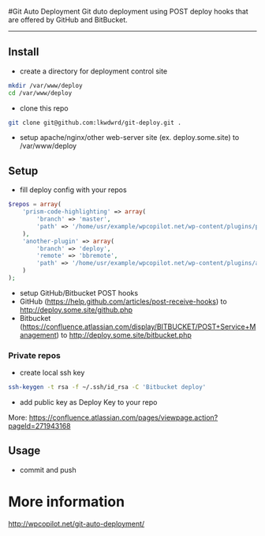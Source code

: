 #Git Auto Deployment 
Git duto deployment using POST deploy hooks that are offered by GitHub and BitBucket.

***
## Install
* create a directory for deployment control site
```bash
mkdir /var/www/deploy
cd /var/www/deploy
```
* clone this repo
```bash
git clone git@github.com:lkwdwrd/git-deploy.git .
```
* setup apache/nginx/other web-server site (ex. deploy.some.site) to /var/www/deploy 

## Setup
* fill deploy config with your repos
```php
$repos = array(
    'prism-code-highlighting' => array(
        'branch' => 'master',
        'path' => '/home/usr/example/wpcopilot.net/wp-content/plugins/prism-code-highlighting/'
    ),
    'another-plugin' => array(
        'branch' => 'deploy',
        'remote' => 'bbremote',
        'path' => '/home/usr/example/wpcopilot.net/wp-content/plugins/another-plugin/'
    )
);
```
* setup GitHub/Bitbucket POST hooks
 * GitHub (https://help.github.com/articles/post-receive-hooks) to http://deploy.some.site/github.php
 * Bitbucket (https://confluence.atlassian.com/display/BITBUCKET/POST+Service+Management) to http://deploy.some.site/bitbucket.php

### Private repos
* create local ssh key
```bash
ssh-keygen -t rsa -f ~/.ssh/id_rsa -C 'Bitbucket deploy'
```
* add public key as Deploy Key to your repo 

More: https://confluence.atlassian.com/pages/viewpage.action?pageId=271943168

## Usage
* commit and push 

# More information
http://wpcopilot.net/git-auto-deployment/
